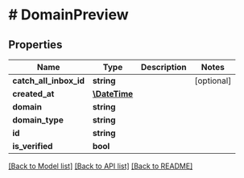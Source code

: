 # # DomainPreview

## Properties

Name | Type | Description | Notes
------------ | ------------- | ------------- | -------------
**catch_all_inbox_id** | **string** |  | [optional] 
**created_at** | [**\DateTime**](\DateTime) |  | 
**domain** | **string** |  | 
**domain_type** | **string** |  | 
**id** | **string** |  | 
**is_verified** | **bool** |  | 

[[Back to Model list]](../../README#documentation-for-models) [[Back to API list]](../../README#documentation-for-api-endpoints) [[Back to README]](../../README)


